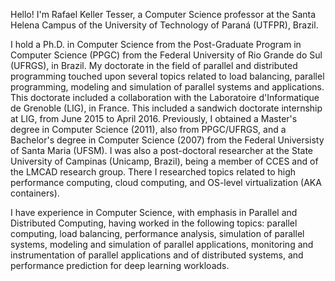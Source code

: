 Hello! I'm Rafael Keller Tesser, a Computer Science professor at the Santa Helena Campus of the University of Technology of Paraná (UTFPR), Brazil.

I hold a Ph.D. in Computer Science from the Post-Graduate Program in Computer Science (PPGC) from the Federal University of Rio Grande do Sul (UFRGS), in Brazil. My doctorate in the field of parallel and distributed programming touched upon several topics related to load balancing, parallel programming, modeling and simulation of parallel systems and applications. This doctorate included a collaboration with the Laboratoire d'Informatique de Grenoble (LIG), in France. This included a sandwich doctorate internship at LIG, from June 2015 to April 2016. Previously, I obtained a Master's degree in Computer Science (2011), also from PPGC/UFRGS, and a Bachelor's degree in Computer Science (2007) from the Federal Universisty of Santa Maria (UFSM).
I was also a post-doctoral researcher at the State University of Campinas (Unicamp, Brazil), being a member of CCES and of the LMCAD research group. There I researched topics related to high performance computing, cloud computing, and OS-level virtualization (AKA containers).

I have experience in Computer Science, with emphasis in Parallel and Distributed Computing, having worked in the following topics: parallel computing, load balancing, performance analysis, simulation of parallel systems, modeling and simulation of parallel applications, monitoring and instrumentation of parallel applications and of distributed systems, and performance prediction for deep learning workloads.
